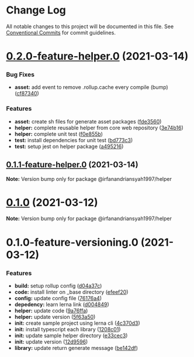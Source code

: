 # Change Log

All notable changes to this project will be documented in this file.
See [Conventional Commits](https://conventionalcommits.org) for commit guidelines.

# [0.2.0-feature-helper.0](https://github.com/irfanandriansyah1997/lerna/compare/@irfanandriansyah1997/helper@0.1.0...@irfanandriansyah1997/helper@0.2.0-feature-helper.0) (2021-03-14)


### Bug Fixes

* **asset:** add event to remove .rollup.cache every compile (bump) ([cf87340](https://github.com/irfanandriansyah1997/lerna/commit/cf87340d5dfbbad0f20d4395f475993d16316778))


### Features

* **asset:** create sh files for generate asset packages ([fde3560](https://github.com/irfanandriansyah1997/lerna/commit/fde3560827e1cba03e7ac719eef91f2141a274c1))
* **helper:** complete reusable helper from core web repository ([3e74b16](https://github.com/irfanandriansyah1997/lerna/commit/3e74b16346aaaf37ce8e460bf61f049dcaa120cc))
* **helper:** complete unit test ([f0e855b](https://github.com/irfanandriansyah1997/lerna/commit/f0e855b36d65dbd782a371aa49947027cf71ebe5))
* **test:** install dependencies for unit test ([bd773c3](https://github.com/irfanandriansyah1997/lerna/commit/bd773c3a7ca4e97bc816c669a16c97d6aab96548))
* **test:** setup jest on helper package ([a495216](https://github.com/irfanandriansyah1997/lerna/commit/a4952169c722aec780e21f8571af1753c225d28d))





## [0.1.1-feature-helper.0](https://github.com/irfanandriansyah1997/lerna/compare/@irfanandriansyah1997/helper@0.1.0...@irfanandriansyah1997/helper@0.1.1-feature-helper.0) (2021-03-14)

**Note:** Version bump only for package @irfanandriansyah1997/helper





# [0.1.0](https://github.com/irfanandriansyah1997/lerna/compare/@irfanandriansyah1997/helper@0.1.0-feature-versioning.0...@irfanandriansyah1997/helper@0.1.0) (2021-03-12)

**Note:** Version bump only for package @irfanandriansyah1997/helper





# 0.1.0-feature-versioning.0 (2021-03-12)


### Features

* **build:** setup rollup config ([d04a37c](https://github.com/irfanandriansyah1997/lerna/commit/d04a37c634fe958352f03746d1afd4acb524cf87))
* **code:** install linter on _base directory ([efeef20](https://github.com/irfanandriansyah1997/lerna/commit/efeef2029fc7221b746bdfd3674f463fa8a19a22))
* **config:** update config file ([76176a4](https://github.com/irfanandriansyah1997/lerna/commit/76176a42a39e9ea1350098477b9256f683d4d742))
* **depedency:** learn lerna link ([d004849](https://github.com/irfanandriansyah1997/lerna/commit/d0048496e8689207d809e5a407818af76d274237))
* **helper:** update code ([9a76ffa](https://github.com/irfanandriansyah1997/lerna/commit/9a76ffa3a8364c01964f27b3175c1df277c550a4))
* **helper:** update version ([5f63a50](https://github.com/irfanandriansyah1997/lerna/commit/5f63a50d410c41d21bf6e5dfca73514b965026ed))
* **init:** create sample project using lerna cli ([4c370d3](https://github.com/irfanandriansyah1997/lerna/commit/4c370d31166b951eaf7fa6b000795482a902865d))
* **init:** install typescript each library ([1208c01](https://github.com/irfanandriansyah1997/lerna/commit/1208c01fdb408b15a729b28acecd6fdf6196c635))
* **init:** update sample helper directory ([e33cec3](https://github.com/irfanandriansyah1997/lerna/commit/e33cec34da0d9c798a77a4a4508e55f3826d9427))
* **init:** update version ([12d9596](https://github.com/irfanandriansyah1997/lerna/commit/12d9596a4063b55a257ce73b90f0f90addc85989))
* **library:** update return generate message ([be142df](https://github.com/irfanandriansyah1997/lerna/commit/be142df4c9522a25644e9ae08d929874c636d30e))
